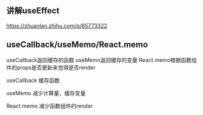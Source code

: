 ## 讲解useEffect
https://zhuanlan.zhihu.com/p/65773322

## useCallback/useMemo/React.memo
useCallback返回缓存的函数
useMemo返回缓存的变量
React.memo根据函数组件的props是否更新来觉得是否render

useCallback
缓存函数

useMemo
减少计算量，缓存变量

React.memo
减少函数组件的render
